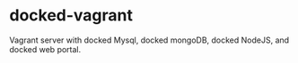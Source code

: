 # docked-vagrant
Vagrant server with docked Mysql, docked mongoDB, docked NodeJS, and docked web portal.
